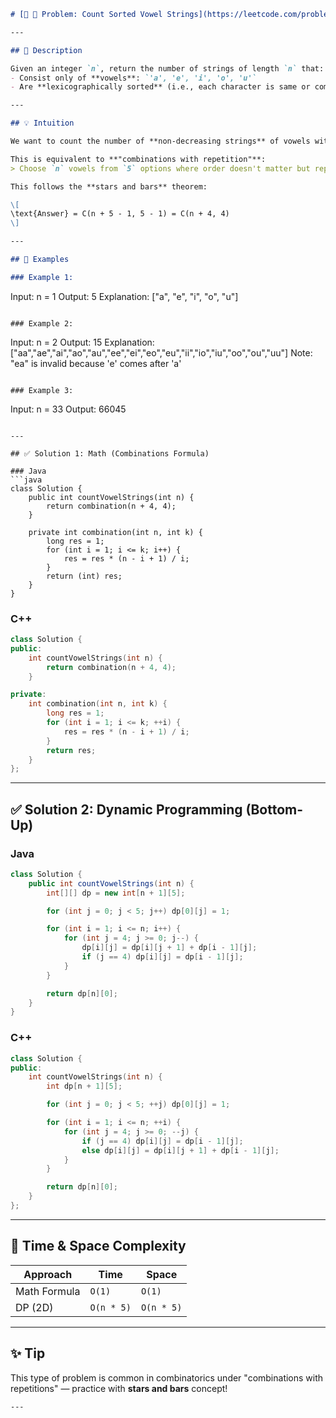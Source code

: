 ```markdown
# [🔗 🎯 Problem: Count Sorted Vowel Strings](https://leetcode.com/problems/count-sorted-vowel-strings)

---

## 🧩 Description

Given an integer `n`, return the number of strings of length `n` that:
- Consist only of **vowels**: `'a', 'e', 'i', 'o', 'u'`
- Are **lexicographically sorted** (i.e., each character is same or comes after the previous one)

---

## 💡 Intuition

We want to count the number of **non-decreasing strings** of vowels with length `n`.

This is equivalent to **"combinations with repetition"**:
> Choose `n` vowels from `5` options where order doesn't matter but repetition is allowed.

This follows the **stars and bars** theorem:

\[
\text{Answer} = C(n + 5 - 1, 5 - 1) = C(n + 4, 4)
\]

---

## 📌 Examples

### Example 1:
```

Input: n = 1
Output: 5
Explanation: \["a", "e", "i", "o", "u"]

```

### Example 2:
```

Input: n = 2
Output: 15
Explanation: \["aa","ae","ai","ao","au","ee","ei","eo","eu","ii","io","iu","oo","ou","uu"]
Note: "ea" is invalid because 'e' comes after 'a'

```

### Example 3:
```

Input: n = 33
Output: 66045

````

---

## ✅ Solution 1: Math (Combinations Formula)

### Java
```java
class Solution {
    public int countVowelStrings(int n) {
        return combination(n + 4, 4);
    }

    private int combination(int n, int k) {
        long res = 1;
        for (int i = 1; i <= k; i++) {
            res = res * (n - i + 1) / i;
        }
        return (int) res;
    }
}
````

### C++

```cpp
class Solution {
public:
    int countVowelStrings(int n) {
        return combination(n + 4, 4);
    }

private:
    int combination(int n, int k) {
        long res = 1;
        for (int i = 1; i <= k; ++i) {
            res = res * (n - i + 1) / i;
        }
        return res;
    }
};
```

---

## ✅ Solution 2: Dynamic Programming (Bottom-Up)

### Java

```java
class Solution {
    public int countVowelStrings(int n) {
        int[][] dp = new int[n + 1][5];

        for (int j = 0; j < 5; j++) dp[0][j] = 1;

        for (int i = 1; i <= n; i++) {
            for (int j = 4; j >= 0; j--) {
                dp[i][j] = dp[i][j + 1] + dp[i - 1][j];
                if (j == 4) dp[i][j] = dp[i - 1][j];
            }
        }

        return dp[n][0];
    }
}
```

### C++

```cpp
class Solution {
public:
    int countVowelStrings(int n) {
        int dp[n + 1][5];

        for (int j = 0; j < 5; ++j) dp[0][j] = 1;

        for (int i = 1; i <= n; ++i) {
            for (int j = 4; j >= 0; --j) {
                if (j == 4) dp[i][j] = dp[i - 1][j];
                else dp[i][j] = dp[i][j + 1] + dp[i - 1][j];
            }
        }

        return dp[n][0];
    }
};
```

---

## 🏁 Time & Space Complexity

| Approach     | Time       | Space      |
| ------------ | ---------- | ---------- |
| Math Formula | `O(1)`     | `O(1)`     |
| DP (2D)      | `O(n * 5)` | `O(n * 5)` |

---

## ✨ Tip

This type of problem is common in combinatorics under "combinations with repetitions" — practice with **stars and bars** concept!

```
---